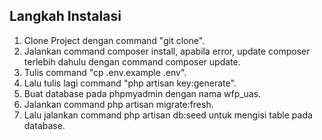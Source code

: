 ## Langkah Instalasi

1. Clone Project dengan command "git clone".
2. Jalankan command composer install, apabila error, update composer terlebih dahulu dengan command composer update.
3. Tulis command "cp .env.example .env".
4. Lalu tulis lagi command "php artisan key:generate".
5. Buat database pada phpmyadmin dengan nama wfp_uas.
6. Jalankan command php artisan migrate:fresh.
7. Lalu jalankan command php artisan db:seed untuk mengisi table pada database.
